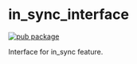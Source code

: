 # in_sync_interface

[![pub package](https://img.shields.io/pub/v/in_sync_interface)](https://pub.dartlang.org/packages/in_sync_interface)

Interface for in_sync feature.